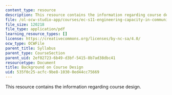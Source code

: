 ```yaml
---
content_type: resource
description: This resource contains the information regarding course design.
file: /ol-ocw-studio-app/courses/ec-s11-engineering-capacity-in-community-based-healthcare-fall-2005/535f0c25acfc9be810300ed44cc75669_MITEC_S11F05_course_design.pdf
file_size: 120218
file_type: application/pdf
learning_resource_types: []
license: https://creativecommons.org/licenses/by-nc-sa/4.0/
ocw_type: OCWFile
parent_title: Syllabus
parent_type: CourseSection
parent_uid: 2ef02723-6b49-d3bf-5415-8b7ad38dbc41
resourcetype: Document
title: Background on Course Design
uid: 535f0c25-acfc-9be8-1030-0ed44cc75669
---
```

This resource contains the information regarding course design.